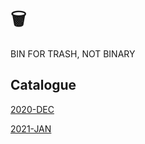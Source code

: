 # 🗑



BIN FOR TRASH, NOT BINARY





## Catalogue



 [2020-DEC](https://yuliuu.com/BIN/2020-DEC.html)

 [2021-JAN](https://yuliuu.com/BIN/2021-JAN)

